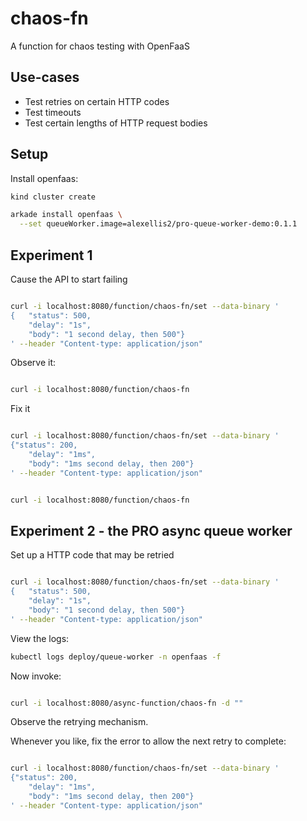 # chaos-fn

A function for chaos testing with OpenFaaS

## Use-cases

* Test retries on certain HTTP codes
* Test timeouts
* Test certain lengths of HTTP request bodies

## Setup

Install openfaas:

```bash
kind cluster create

arkade install openfaas \
  --set queueWorker.image=alexellis2/pro-queue-worker-demo:0.1.1
```

## Experiment 1

Cause the API to start failing

```bash

curl -i localhost:8080/function/chaos-fn/set --data-binary '
{	"status": 500,
	"delay": "1s",
    "body": "1 second delay, then 500"}
' --header "Content-type: application/json"

```

Observe it:

```bash

curl -i localhost:8080/function/chaos-fn

```

Fix it


```bash

curl -i localhost:8080/function/chaos-fn/set --data-binary '
{"status": 200,
	"delay": "1ms",
    "body": "1ms second delay, then 200"}
' --header "Content-type: application/json"

```


```bash

curl -i localhost:8080/function/chaos-fn

```

## Experiment 2 - the PRO async queue worker

Set up a HTTP code that may be retried

```bash

curl -i localhost:8080/function/chaos-fn/set --data-binary '
{	"status": 500,
	"delay": "1s",
    "body": "1 second delay, then 500"}
' --header "Content-type: application/json"

```

View the logs:

```bash
kubectl logs deploy/queue-worker -n openfaas -f

```

Now invoke:

```bash

curl -i localhost:8080/async-function/chaos-fn -d ""

```

Observe the retrying mechanism.

Whenever you like, fix the error to allow the next retry to complete:

```bash

curl -i localhost:8080/function/chaos-fn/set --data-binary '
{"status": 200,
	"delay": "1ms",
    "body": "1ms second delay, then 200"}
' --header "Content-type: application/json"

```

